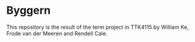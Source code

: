 # Byggern

This repository is the result of the term project in TTK4115 by William Ke, Frode van der Meeren and Rendell Cale.
